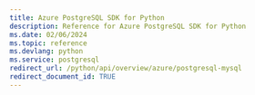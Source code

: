 ```yaml
---
title: Azure PostgreSQL SDK for Python
description: Reference for Azure PostgreSQL SDK for Python
ms.date: 02/06/2024
ms.topic: reference
ms.devlang: python
ms.service: postgresql
redirect_url: /python/api/overview/azure/postgresql-mysql
redirect_document_id: TRUE
---
```

